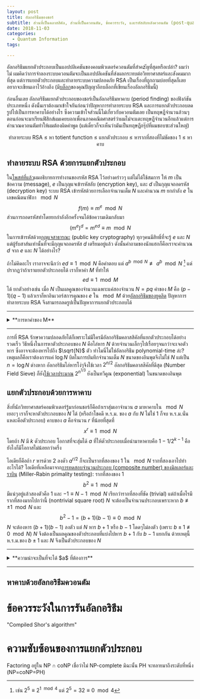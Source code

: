 ```yaml
---
layout: post
title: อัลกอริธึมของชอร์
subtitle: ส่วนที่เป็นคลาสสิคัล, ส่วนที่เป็นควอนตัม, ข้อควรระวัง, และรหัสลับหลังควอนตัม (post-quantum)
date: 2018-11-03
categories:
  - Quantum Information
tags:

---
```


อัลกอริธึมแยกตัวประกอบเป็นแอปปลิเคชันของคอมพิวเตอร์ควอนตัมที่สำคzัญที่สุดหรือเปล่า? ผมว่าไม่ ผมคิดว่าการจำลองระบบควอนตัมจะเป็นแอปปลิเคชันที่ส่งผลกระทบต่อวิทยาศาสตร์และสังคมมากที่สุด แต่การแยกตัวประกอบและทำลายระบบความปลอดภัย RSA เป็นเรื่องที่ถูกถามบ่อยที่สุดก็เลยอยากจะเขียนเอาไว้อ้างถึง (มี[บล็อก](https://khunpanya.wordpress.com/2016/07/31/shors-algorithm/)ของคุณปัญญาอีกบล็อกที่เขียนเรื่องอัลกอริธึมนี้)

ก่อนอื่นเลย อัลกอริธึมแยกตัวประกอบของชอร์เป็นอัลกอริธึมหาคาบ (period finding) ของฟังก์ชันประเภทหนึ่ง ดังนั้นเราต้องมาเข้าใจกันก่อนว่าปัญหาการทำลายระบบ RSA และการแยกตัวประกอบลดรูปไปเป็นการหาคาบได้อย่างไร ซึ่งความเข้าใจส่วนนี้ไม่เกี่ยวกับควอนตัมเลย เป็นทฤษฎีจำนวนล้วนๆ ตอนก่อนจะมาเรียนฟิสิกส์ผมเคยบอกเพื่อนภาคคณิตศาสตร์ว่าผมไม่จะแตะทฤษฎีจำนวนอีกแล้วแต่การคำนวณควอนตัมทำให้ผมต้องผิดคำพูด  (แต่เดี๋ยวก็จะเห็นว่ามันเป็นทฤษฎีกรุ๊ปที่ผมชอบซะส่วนใหญ่)

<center>
ทำลายระบบ RSA ≤ หา totient function ≤ แยกตัวประกอบ ≤ หารากที่สองที่ไม่ชัดของ 1 ≤ หาคาบ
</center>

## ทำลายระบบ RSA ด้วยการแยกตัวประกอบ

ใน[โพสท์ที่แล้ว](https://ninnat.github.io/quantum-algorithms.html)ผมอธิบายการทำงานของรหัส RSA ไว้อย่างคร่าวๆ แต่ไม่ได้ใช้สมการ ให้ $m$ เป็นข้อความ (message), $e$ เป็นกุญแจเข้ารหัสลับ (encryption key), และ  $d$ เป็นกุญแจถอดรหัส (decryption key) ระบบ RSA เข้ารหัสด้วยการเลือกจำนวนเต็ม $N$ และคำนวณ $m$ ยกกำลัง $e$ ในเลขคณิตนาฬิกา $\mod N$
$$ f(m) \equiv m^e \mod N $$
ส่วนการถอดรหัสทำโดยยกกำลังอีกครั้งจนได้ข้อความเดิมกลับมา
$$ (m^e)^d = m^{ed} \equiv m \mod N $$
ในการเข้ารหัสด้วย[กุญแจสาธารณะ](https://ninnat.github.io/quantum-algorithms.html) (public key cryptography) ทุกๆคนมีสิทธิ์ที่จะรู้ $e$ และ $N$ แต่ผู้รับสาส์นเท่านั้นที่จะมีกุญแจถอดรหัส $d$ เตรียมอยู่แล้ว ดังนั้นคำถามของนักแฮกก็คือเราจะคำนวณ $d$ จาก $e$ และ $N$ ได้อย่างไร?

ถ้าไม่คิดอะไร เราอาจจะนึกว่า $ed \equiv 1 \mod N$ คือคำตอบ แต่ $a^{b \mod N} \not\equiv a^b \mod N$ [^1] แต่ปรากฏว่าถ้าเราแยกตัวประกอบได้ เราก็หาค่า $M$ ที่ทำให้
$$ ed \equiv 1 \mod M $$
ได้ ยกตัวอย่างเช่น เมื่อ $N$ เป็นผลคูณของจำนวนเฉพาะแค่สองจำนวน $N=pq$ ค่าของ $M$ คือ $(p-1)(q-1)$ แล้วเราก็หาอินเวอร์สการคูณของ $e$ ใน $\mod M$ ด้วย[อัลกอริธึมของยูคลิด](https://en.wikipedia.org/wiki/Extended_Euclidean_algorithm#Computing_multiplicative_inverses_in_modular_structures) ปัญหาการทำลายระบบ RSA จึงสามารถลดรูปเป็นปัญหาการแยกตัวประกอบได้

---
<details><summary>**การหาค่าของ M**</summary>

<p>

โดยทั่วไปแล้ว $M$ คือ [Euler's totient function](https://en.wikipedia.org/wiki/Euler%27s_totient_function)
$\varphi(N)$ และ $ed \equiv 1 \mod \varphi(N)$ เป็น generalization ของ[ทฤษฎีบทน้อยๆของแฟร์มา](https://en.wikipedia.org/wiki/Fermat%27s_little_theorem) (Fermat's little theorem): เมื่อ $p$ เป็นจำนวนเฉพาะและ $a$ กับ $p$ เป็น coprime (ห.ร.ม.=1)
$$ a^{p-1} \equiv 1 \mod p $$
ทฤษฎีบทนี้[พิสูจน์](https://en.wikipedia.org/wiki/Proofs_of_Fermat%27s_little_theorem)ได้ด้วยทฤษฎีกรุ๊ป จำนวนใน $\mathbb{Z}_p$  ที่มีอินเวอร์การคูณประกอบกันเป็น cyclic group $\mathbb{Z}_p^*$ ซึ่งมีขนาด $p-1$  (เพราะจำนวนทุกจำนวนที่เป็น coprime กับ $p$ เป็น generators ของกรุ๊ปหมด เหลือแค่ $p$ ตัวเดียวที่ไม่มีอินเวิร์ส) $a^{p-1}$ จึงเท่ากับ $1 \mod p$ ด้วย[ทฤษฎีบทของลากรานจ์](https://en.wikipedia.org/wiki/Lagrange%27s_theorem_(group_theory)) เพราะกรุ๊ปที่ generated โดย $a$ เป็นซับกรุ๊ป (subgroup) ของ $\mathbb{Z}_p^*$
เมื่อ $N$ เป็นกำลังของจำนวนเฉพาะ (prime power) $N = p^r$, จำนวนที่ไม่เป็น coprime กับ $p^r$ ใน $\mathbb{Z}_{p^r}$ คือซึ่งมี $p^{r-1}$ จำนวนคือ $p,2p,\cdots,p^{r-1}p$ ดังนั้น $\varphi(N) = p^r - p^{r-1}$
เมื่อ $N$ เป็นผลคูณของกำลังของจำนวนเฉพาะ $N = p_1^{r_1} p_2^{r_2}$ เราสามารถ[พิสูจน์](https://en.wikipedia.org/wiki/Euler%27s_totient_function#Computing_Euler's_totient_function)ได้ว่า Euler's totient function  เป็นผลคูณ $\varphi(p_1^{r_1}) \varphi(p_2^{r_2})$ หรือ
$$ \varphi(p_1^{r_1}p_2^{r_2} \cdots p_k^{r_k}) = (p_1^{r_1}-p_1^{r_1-1}) (p_2^{r_2}-p_2^{r_2-1}) \cdots (p_k^{r_k}-p_k^{r_k-1}) $$
นั่นเอง ทำให้ได้ว่า
$$ \varphi(N) = (p-1)(q-1) $$
เมื่อ $N$ เป็นผลคูณของจำนวนเฉพาะสองจำนวน
</p>
</details>

---

การที่ RSA รักษาความปลอดภัยได้ก็เพราะไม่มีใครมีอัลกอริธึมคลาสสิคัลที่แยกตัวประกอบได้อย่างรวดเร็ว วิธีหนึ่งในการหาตัวประกอบของ $N$ คือไล่หาร $N$ ด้วยจำนวนเล็กๆไปเรื่อยๆจนกว่าจะเจอตัวหาร ซึ่งอาจจะต้องหารไปถึง $\sqrt{N}$ ตัว ทำไมนี่ไม่ใช่อัลกอริธึม polynomial-time ล่ะ? เหตุผลก็คือเราต้องการแค่ $\log N$ บิตในการบันทึกจำนวนเต็ม $N$ ขนาดของอินพุตจึงไม่ใช่ $N$ แต่เป็น $n=\log N$ ต่างหาก อัลกอริธึมไล่หารโง่ๆจึงใช้เวลา $2^{n/2}$ อัลกอริธึมคลาสสิคัลที่ดีสุด (Number Field Sieve) ก็ยัง[ใช้เวลาประมาณ](http://math.mit.edu/~cohn/Thoughts/factoring.html) $2^{n^{1/3}}$ ยังเป็นทวีคูณ (exponential) ในขนาดของอินพุต

## แยกตัวประกอบด้วยการหาคาบ

สิ่งที่นักวิทยาศาสตร์คอมพิวเตอร์รู้มาก่อนชอร์ก็คือถ้าเราสุ่มเอาจำนวน $a$ มาหาคาบใน $\mod N$ เยอะๆ เราก็จะหาตัวประกอบของ $N$ ได้ (หรือถ้าโชคดี ห.ร.ม. ของ $a$ กับ $N$ ไม่ใช่ 1 ก็จบ ห.ร.ม.นั่นแหละคือตัวประกอบ) คาบของ $a$ คือจำนวน $r$ ที่น้อยที่สุดที่
$$ x^r \equiv 1 \mod N $$
โดยถ้า $N$ มี $k$ ตัวประกอบ โอกาสที่จะสุ่มได้ $a$ ที่ให้ตัวประกอบเมื่อนำมาหาคาบคือ $1-1/2^{k-1}$ คือยังไงก็มีโอกาสไม่น้อยกว่าครึ่ง

ไอเดียก็คือถ้า $r$ หารด้วย 2 ลงตัว $a^{r/2}$ ก็จะเป็นรากที่สองของ 1 ใน $\mod N$ รากที่สองเอาไปทำอะไรได้? ไอเดียที่เหลือมาจาก[การทดสอบจำนวนประกอบ (composite number) ของมิลเลอร์และราบิน](https://en.wikipedia.org/wiki/Miller%E2%80%93Rabin_primality_test) (Miller-Rabin primality testing): รากที่สองของ 1
$$ b^2 \equiv 1 \mod N $$
มีแน่ๆอยู่แล้วสองตัวคือ 1 และ $-1 \equiv N-1 \mod N$ เรียกว่ารากที่สองที่ชัด (trivial) แต่ถ้าเมื่อไรมีรากที่สองมากไปกว่านี้ (nontrivial square root)
$N$ จะต้องเป็นจำนวนประกอบเพราะหาก $b \not\equiv \pm 1 \mod N$ และ
$$ b^2 -1 = (b+1)(b-1) \equiv 0 \mod N $$
$N$ จะต้องหาร $(b+1)(b-1)$ ลงตัว แต่ $N$ หาร $b+1$ หรือ $b-1$ โดดๆไม่ลงตัว (เพราะ $b \pm 1 \not\equiv 0 \mod N$) $N$ จึงต้องเป็นผลคูณของตัวประกอบที่แบ่งไปหาร $b+1$ กับ $b-1$ แยกกัน ด้วยเหตุนี้ ห.ร.ม.ของ $b \pm 1$ และ $N$ จึงเป็นตัวประกอบของ $N$

<!-- การหาความน่าจะเป็นที่จะได้ x ที่ต้องการออกจะยุ่งยากหน่อย-->

---

<details><summary>**ความน่าจะเป็นที่จะได้ $a$ ที่ต้องการ**</summary>
<p>

ยังไม่ได้เขียน
</p>
</details>

---

## หาคาบด้วยอัลกอริธึมควอนตัม

# ข้อควรระวังในการรันอัลกอริธึม

"Compiled Shor's algorithm"

# ความซับซ้อนของการแยกตัวประกอบ

Factoring อยู่ใน NP ∩ coNP เชื่อว่าไม่ NP-complete มิฉะนั้น PH จะทลายมาถึงระดับที่หนึ่ง (NP=coNP=PH)

[^1]: เช่น $2^5 \equiv 2^{1 \mod 4}$ แต่ $2^5 = 32 \equiv 0 \mod 4$
<!-- Cristopher Moore และ Stephan Mertens, *The Nature of Computation*-->
